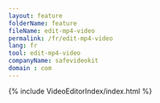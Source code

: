 ```yaml
---
layout: feature
folderName: feature
fileName: edit-mp4-video
permalink: /fr/edit-mp4-video
lang: fr
tool: edit-mp4-video
companyName: safevideokit
domain : com
---
```


{% include VideoEditorIndex/index.html %}

   